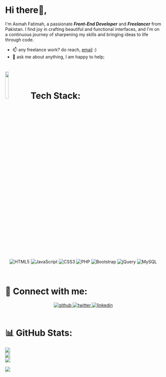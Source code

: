 # Hi there👋,
I'm Asmah Fatimah, a passionate ***Front-End Developer*** and ***Freelancer*** from Pakistan. I find joy in crafting beautiful and functional interfaces, and I'm on a continuous journey of sharpening my skills and bringing ideas to life through code.

* 📫 any freelance work? do reach,  [email](asmahfatima7@gmail.com) :)
* 💬 ask me about anything, I am happy to help;

 #  <img src="https://usagif.com/wp-content/uploads/gif-funny-work-32.gif" width="15%"/> Tech Stack:
 
<div align="center">

 ![HTML5](https://img.shields.io/badge/html5-%23E34F26.svg?style=for-the-badge&logo=html5&logoColor=white) ![JavaScript](https://img.shields.io/badge/javascript-%23323330.svg?style=for-the-badge&logo=javascript&logoColor=%23F7DF1E) ![CSS3](https://img.shields.io/badge/css3-%231572B6.svg?style=for-the-badge&logo=css3&logoColor=white) ![PHP](https://img.shields.io/badge/php-%23777BB4.svg?style=for-the-badge&logo=php&logoColor=white) ![Bootstrap](https://img.shields.io/badge/bootstrap-%238511FA.svg?style=for-the-badge&logo=bootstrap&logoColor=white) ![jQuery](https://img.shields.io/badge/jquery-%230769AD.svg?style=for-the-badge&logo=jquery&logoColor=white) ![MySQL](https://img.shields.io/badge/mysql-%2300000f.svg?style=for-the-badge&logo=mysql&logoColor=white)
</div>
 &nbsp;


# 🚀 Connect with me: 
 
<div align="center">
<a href="https://github.com/AsmahFatimah" target="_blank">
<img src=https://img.shields.io/badge/github-%2324292e.svg?&style=for-the-badge&logo=github&logoColor=white alt=github style="margin-bottom: 5px;" />
</a>
<a href="https://twitter.com/asmah_ftmh" target="_blank">
<img src=https://img.shields.io/badge/twitter-%2300acee.svg?&style=for-the-badge&logo=twitter&logoColor=white alt=twitter style="margin-bottom: 5px;" />
</a>
<a href="https://linkedin.com/in/www.linkedin.com/in/asmah-fatimah-30339127a" target="_blank">
<img src=https://img.shields.io/badge/linkedin-%231E77B5.svg?&style=for-the-badge&logo=linkedin&logoColor=white alt=linkedin style="margin-bottom: 5px;" />
</a>  
</div>  
 &nbsp;

# 📊 GitHub Stats:

![](https://github-readme-stats.vercel.app/api?username=AsmahFatimah&theme=default&hide_border=false&include_all_commits=true&count_private=false)<br/>
![](https://github-readme-streak-stats.herokuapp.com/?user=AsmahFatimah&theme=default&hide_border=false)<br/>
![](https://github-readme-stats.vercel.app/api/top-langs/?username=AsmahFatimah&theme=default&hide_border=false&include_all_commits=true&count_private=false&layout=compact)


[![](https://visitcount.itsvg.in/api?id=AsmahFatimah&icon=0&color=0)](https://visitcount.itsvg.in)
